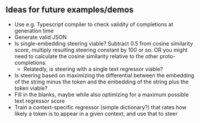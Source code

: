 ## Ideas for future examples/demos

- Use e.g. Typescript compiler to check validity of completions at generation time
- Generate valid JSON
- Is single-embedding steering viable? Subtract 0.5 from cosine similarity score, multiply resulting steering constant by 100 or so. OR you might need to calculate the cosine similarity relative to the other proto-completions.
    - Relatedly, is steering with a single text regressor viable?
- Is steering based on maximizing the differential between the embedding of the string minus the token and the embedding of the string plus the token viable?
- Fill in the blanks, maybe while also optimizing for a maximum possible text regressor score
- Train a context-specific regressor (simple dictionary?) that rates how likely a token is to appear in a given context, and use that to steer